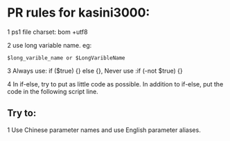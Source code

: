﻿
# PR rules for kasini3000:

1 ps1 file charset: bom +utf8

2 use long variable name. eg:
```
$long_varible_name or $LongVaribleName
```

3 Always use: if ($true) {} else {},
Never use :if (-not $true) {}

4 In if-else, try to put as little code as possible. In addition to if-else, put the code in the following script line.


## Try to:

1 Use Chinese parameter names and use English parameter aliases.










